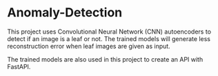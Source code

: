# Anomaly-Detection
This project uses Convolutional Neural Network (CNN) autoencoders to detect if an image is a leaf or not. The trained models will generate less reconstruction error when leaf images are given as input.

The trained models are also used in this project to create an API with FastAPI.
